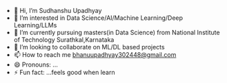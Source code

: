 - 👋 Hi, I’m Sudhanshu Upadhyay
- 👀 I’m interested in Data Science/AI/Machine Learning/Deep Learning/LLMs
- 🌱 I’m currently pursuing masters(in Data Science) from National Institute of Technology Surathkal,Karnataka
- 💞️ I’m looking to collaborate on ML/DL based projects
- 📫 How to reach me bhanuupadhyay302448@gmail.com
- 😄 Pronouns: ...
- ⚡ Fun fact: ...feels good when learn 

<!---
sudhanshu2722/sudhanshu2722 is a ✨ special ✨ repository because its `README.md` (this file) appears on your GitHub profile.
You can click the Preview link to take a look at your changes.
--->
